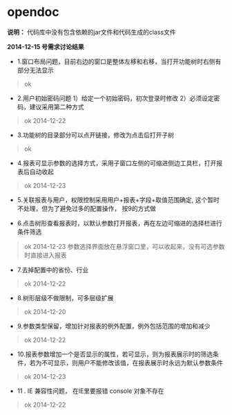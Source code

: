 opendoc
=======

 **说明：**
 代码库中没有包含依赖的jar文件和代码生成的class文件


**2014-12-15 号需求讨论结果**

  - 1.窗口布局问题，目前右边的窗口是整体左移和右移，当打开功能树时右侧有部分无法显示
>   ok
  
  - 2.用户初始密码问题 1）给定一个初始密码，初次登录时修改  2）必须设定密码，建议采用第二种方式
>   ok 2014-12-22
  
  - 3.功能树的目录部分可以点开链接，修改为点击后打开子树
>   ok
  
  - 4.报表可显示参数的选择方式，采用子窗口左侧的可缩进侧边工具栏，打开报表后自动收起
>   ok 2014-12-23

  - 5.关联报表与用户，权限控制采用用户+报表+字段+取值范围确定,
      这个暂时不处理，但为了避免过多的配置操作， 按9的方式做
  

  - 6.点击树形查看报表时，以默认参数打开报表，再在左边可缩进的选择栏进行条件筛选
>   ok 2014-12-23  参数选择界面放在悬浮窗口里，可以收起来，没有可选参数时直接进入报表

  - 7.去掉配置中的省份、行业
>   ok 2014-12-22
  
  - 8.树形层级不做限制，可多层级扩展
>   ok 2014-12-20
  
  - 9.参数类型保留，增加针对报表的例外配置，例外包括范围的增加和减少
>   ok 2014-12-22

  - 10.报表参数增加一个是否显示的属性，若可显示，则为报表展示时的筛选条件，若为不可显示，则用户不能修改该值，在报表展示时永远为默认参数条件
>   ok 2014-12-23

  -  11 . IE 兼容性问题， 在IE里要报错 console 对象不存在
>   ok 2014-12-22
 


